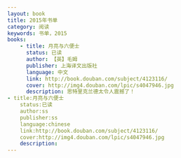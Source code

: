 ```yaml
---
layout: book
title: 2015年书单
category: 阅读
keywords: 书单，2015
books: 
    - title: 月亮与六便士
      status: 已读
      author: 【英】毛姆
      publisher: 上海译文出版社
      language: 中文
      link: http://book.douban.com/subject/4123116/
      cover: http://img4.douban.com/lpic/s4047946.jpg
      description: 思特里克兰德太令人震撼了！
- title:月亮与六便士
    status:已读
    author:ss
    publisher:ss
    language:chinese
    link:http://book.douban.com/subject/4123116/
    cover:http://img4.douban.com/lpic/s4047946.jpg
    description:
---
```


